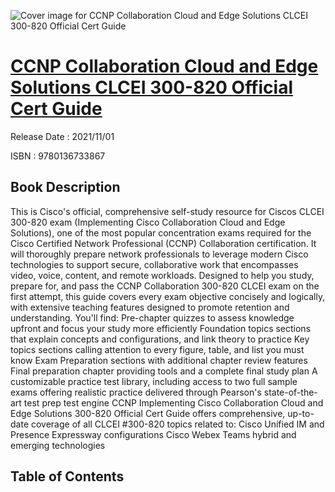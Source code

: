 ![Cover image for CCNP Collaboration Cloud and Edge Solutions CLCEI 300-820 Official Cert Guide](https://imgdetail.ebookreading.net/cover/cover/202109/EB9780136733867.jpg)

[CCNP Collaboration Cloud and Edge Solutions CLCEI 300-820 Official Cert Guide](https://ebookreading.net/view/book/CCNP+Collaboration+Cloud+and+Edge+Solutions+CLCEI+300-820+Official+Cert+Guide-EB9780136733867_1.html "CCNP Collaboration Cloud and Edge Solutions CLCEI 300-820 Official Cert Guide")
====================================================================================================================

Release Date : 2021/11/01

ISBN : 9780136733867

Book Description
-----------------

This is Cisco's official, comprehensive self-study resource for Ciscos CLCEI 300-820 exam (Implementing Cisco Collaboration Cloud and Edge Solutions), one of the most popular concentration exams required for the Cisco Certified Network Professional (CCNP) Collaboration certification. It will thoroughly prepare network professionals to leverage modern Cisco technologies to support secure, collaborative work that encompasses video, voice, content, and remote workloads.
Designed to help you study, prepare for, and pass the CCNP Collaboration 300-820 CLCEI exam on the first attempt, this guide covers every exam objective concisely and logically, with extensive teaching features designed to promote retention and understanding. You'll find:
Pre-chapter quizzes to assess knowledge upfront and focus your study more efficiently
Foundation topics sections that explain concepts and configurations, and link theory to practice
Key topics sections calling attention to every figure, table, and list you must know
Exam Preparation sections with additional chapter review features
Final preparation chapter providing tools and a complete final study plan
A customizable practice test library, including access to two full sample exams offering realistic practice delivered through Pearson's state-of-the-art test prep test engine
CCNP Implementing Cisco Collaboration Cloud and Edge Solutions 300-820 Official Cert Guide offers comprehensive, up-to-date coverage of all CLCEI #300-820 topics related to:
Cisco Unified IM and Presence
Expressway configurations
Cisco Webex Teams hybrid and emerging technologies


Table of Contents
-----------------

